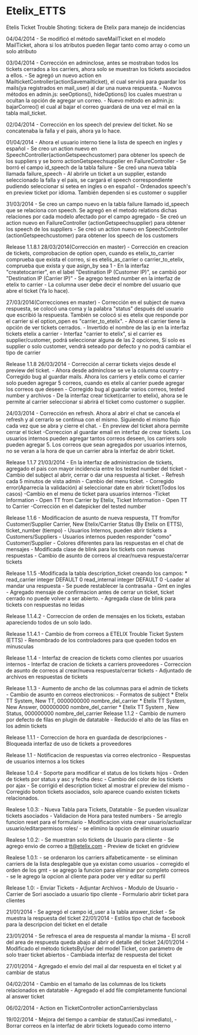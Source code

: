 Etelix_ETTS
===========

Etelis Ticket Trouble Shoting: tickera de Etelix para manejo de incidencias

04/04/2014
    - Se modificó el método saveMailTicket en el modelo MailTicket, ahora si los atributos pueden llegar tanto como array o como un solo atributo

03/04/2014
    - Corrección en adminclose, antes se mostraban todos los tickets cerrados a los carriers, ahora solo se muestran los tickets asociados a ellos.
    - Se agregó un nuevo action en MailticketController(actionSavemailticket), el cual servirá para guardar los mails(ya registrados en mail_user) al dar una nueva respuesta.
    - Nuevos métodos en admin.js: seeOptions(), hideOptions() los cuales muestran u ocultan la opción de agregar un correo.
    - Nuevo método en admin.js: bajarCorreo() el cual al bajar el correo guardará de una vez el mail en la tabla mail_ticket.
    

02/04/2014
    - Corrección en los speech del preview del ticket. No se concatenaba la falla y el pais, ahora ya lo hace.

01/04/2014
    - Ahora el usuario interno tiene  la lista de speech en ingles y español
    - Se creo un action nuevo en SpeechController(actionGetspeechcustomer) para obtener los speech de los suppliers y se borro actionGetspeechsupplier en FailureController
    - Se borró el campo id_speech de la tabla failure
    - Se creó una nueva tabla llamada failure_speech
    - Al abrirle un ticket a un supplier, estando seleccionado la falla y el pais, se cargará el speech correspondiente pudiendo seleccionar si setea en ingles o en español
    - Ordenados speech's en preview ticket por idioma. También dependen si es customer o supplier

31/03/2014
    - Se creo un campo nuevo en la tabla failure llamado id_speech que se relaciona con speech. Se agregó en el metodo relations dichas relaciones por cada modelo afectado por el campo agregado
    - Se creó un action nuevo en FailureController (actionGetspeechsupplier) para obtener los speech de los suppliers
    - Se creó un action nuevo en SpeechController (actionGetspeechcustomer) para obtener los speech de los customers

Release 1.1.8.1
28/03/2014(Corrección en master)
	- Corrección en creacion de tickets, comprobacion de option open, cuando es etelix_to_carrier comprueba que exista el correo, si es etelis_as_carrier o carrier_to_etelix, comprueba que exista y que asign_by sea 1
    - En la interfaz "createtocarrier", en el label "Destination IP (Customer IP)", se cambió por "Destination IP (Carrier IP)"
    - Se agrego tested number en la interfaz de etelix to carrier
    - La columna user debe decir el nombre del usuario que abre el ticket (Ya lo hace).

27/03/2014(Correcciones en master)
    - Corrección en el subject de nueva respuesta, se colocó una coma y la palabra "status" después del usuario que 
      escribió la respuesta. También se colocó si es etelix que responde por el carrier si el option_open es "carrier_to_etelix".
    - Ahora el carrier tiene la opción de ver tickets cerrados.
    - Invertido el nombre de las ip en la interfaz tickets etelix a carrier
    - Interfaz "carrier to etelix", si el carrier es supplier/customer, podrá seleccionar alguna de las 2 opciones,
      Sí solo es supplier o solo customer, vendrá seteado por defecto y no podrá cambiar el tipo de carrier

Release 1.1.8 26/03/2014
    - Corrección al cerrar tickets viejos desde el preview del ticket.
    - Ahora desde adminclose se ve la columna country
    - Corregido bug al guardar mails. Ahora los carriers y etelix como
      el carrier solo pueden agregar 5 correos, cuando es etelix al 
      carrier puede agregar los correos que deseen
    - Corregido bug al guardar varios correos, tested number y archivos
    - De la interfaz crear ticket(carrier to etelix), ahora se le permite al carrier seleccionar si abrirá el ticket como customer o supplier.

24/03/2014
    - Corrección en refresh. Ahora al abrir el chat se cancela el refresh y al cerrarlo se continua con el mismo. Siguiendo el mismo flujo cada vez que se abra y cierre el chat.
    - En preview del ticket ahora permite cerrar el ticket
    -Correccion al guardar email en interfaz de crear tickets. Los usuarios internos
     pueden agregar tantos correos deseen, los carriers solo pueden agregar 5. Los correos 
     que sean agregados por usuarios internos, no se veran a la hora de que un carrier
     abra la interfaz de abrir ticket.
    

Release 1.1.7 21/03/2014
	- En la interfaz de administracion de tickets, agregado el pais con mayor incidencia entre los tested number del ticket
    - Cambio del subject al abrir, cerrar o dar una respuesta al ticket.
    - Refresh cada 5 minutos de vista admin
    - Cambio del menu ticket.
    - Corregido error(Aparrecia la validación) al seleccionar date en abrir ticket(Todos los casos) 
    -Cambio en el menu de ticket para usuarios internos
    -Ticket Information - Open TT from Carrier by Etelix, Ticket Information - Open TT to Carrier
    -Corrección en el datepicker del tested number


Release 1.1.6
	- Modificacion de asunto de nueva respuesta, TT from/for Customer/Supplier Carrier, New Etelix/Carrier Status (By Etelix on ETTS), ticket_number (tiempo)
	- Usuarios Internos, pueden abrir tickets a Customers/Suppliers
	- Usuarios internos pueden responder "como" Customer/Supplier
	- Colores diferentes para las respuestas en el chat de mensajes
	- Modificada clase de blink para los tickets con nuevas respuestas
	- Cambio de asunto de correos al crear/nueva respuesta/cerrar tickets

Release 1.1.5
	-Modificada la tabla description_ticket creando los campos: 
		* read_carrier integer DEFAULT 0 read_internal integer DEFAULT 0
	-Loader al mandar una respuesta
	- Se puede restablecer la contrasaña
	- Gmt en ingles
	- Agregado mensaje de confirmacion antes de cerrar un ticket, ticket cerrado no puede volver a ser abierto.
	- Agregada clase de blink para tickets con respuestas no leidas

Release 1.1.4.2
	- Correccion de orden de mensajes en los tickets, estaban apareciendo todos de un solo lado.

Release 1.1.4.1
	- Cambio de from correos a ETELIX Trouble Ticket System (ETTS)
	- Renombrado de los controladores para que queden todos en minusculas

Release 1.1.4
	- Interfaz de creacion de tickets como clientes por usuarios internos
	- Interfaz de cracion de tickets a carriers proveedores
	- Correccion de asunto de correos al crear/nueva respuesta/cerrar tickets
	- Adjuntado de archivos en respuestas de tickets

Release 1.1.3
	- Aumento de ancho de las columnas para el admin de tickets
	- Cambio de asunto en correos electronicos:
	- Formatos de subject
		* Etelix TT System, New TT, 0000000000 nombre_del_carrier
		* Etelix TT System, New Answer, 000000000 nombre_del_carrier
		* Etelix TT System , New Status, 000000000 nombre_del_carrier
Release 1.1.2
	- Cambio de numero por defecto de filas en plugin de datatable
	- Reducido el alto de las filas en los admin tickets

Release 1.1.1
	- Correccion de hora en guardada de descripciones
	- Bloqueada interfaz de uso de tickets a proveedores

Release 1.1
	- Notificacion de respuestas via correo electronico
	- Respuestas de usuarios internos a los tickes

Release 1.0.4
	- Soporte para modificar el status de los tickets hijos
	- Orden de tickets por status y asc y fecha desc
	- Cambio del color de los tickets por ajax
	- Se corrigió el description ticket al mostrar el preview del mismo
	- Corregido boton tickets asociados, solo aparece cuando existen tickets relacionados.

Realese 1.0.3:
	- Nueva Tabla para Tickets, Datatable
	- Se pueden visualizar tickets asociados
	- Validacion de Hora para tested numbers
	- Se arreglo funcion reset para el formulario
	- Modificacion vista crear usuario/actualizar usuario/editarpermisos roles/
	- se elimino la opcion de eliminar usuario

Realese 1.0.2:
	- Se muestran solo tickets de Usuario para cliente
	- Se agrego envio de correo a tt@etelix.com
	- Preview de ticket en gridview

Realese 1.0.1:
	- se ordenaron los carriers alfabeticamente
	- se eliminan carriers de la lista desplegable que ya existan como usuarios
	- corregido el orden de los gmt
	- se agrego la funcion para eliminar por completo correos
	- se le agrego la opcion al cliente para poder ver y editar su perfil

Release 1.0:
	- Enviar Tickets 
	- Adjuntar Archivos
	- Modulo de Usuario
	- Carrier de Sori asociado a usuario tipo cliente
	- Formulario abrir ticket para clientes

21/01/2014
	- Se agregó el campo id_user a la tabla answer_ticket
	- Se muestra la respuesta del ticket
22/01/2014
	- Estilos tipo chat de facebook para la descripcion del ticket en el detalle

23/01/2014
	- Se refresca el area de respuesta al mandar la misma
	- El scroll del area de respuesta queda abajo al abrir el detalle del ticket
24/01/2014
	- Modificado el método ticketsByUser del model Ticket, con parámetro de solo traer
ticket abiertos
	- Cambiada interfaz de respuesta del ticket

27/01/2014
	- Agregado el envío del mail al dar respuesta en el ticket y al cambiar de status

04/02/2014
	- Cambio en el tamaño de las columnas de los tickets relacionados en datatable
	- Agregado el add file completamente funcional al answer ticket

06/02/2014
	- Action en TicketController actionCarriersbyclass

19/02/2014
	- Mejora del tiempo a cambiar de status(Casi inmediato),
	- Borrar correos en la interfaz de abrir tickets logueado como interno
